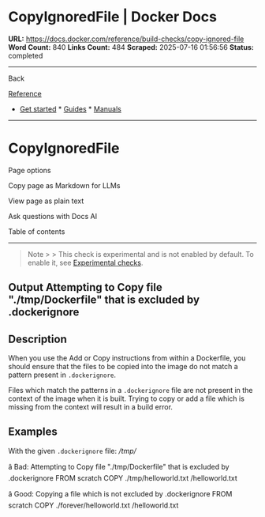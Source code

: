 # CopyIgnoredFile | Docker Docs

**URL:** https://docs.docker.com/reference/build-checks/copy-ignored-file
**Word Count:** 840
**Links Count:** 484
**Scraped:** 2025-07-16 01:56:56
**Status:** completed

---

Back

[Reference](https://docs.docker.com/reference/)

  * [Get started](https://docs.docker.com/get-started/)   * [Guides](https://docs.docker.com/guides/)   * [Manuals](https://docs.docker.com/manuals/)

* * *

# CopyIgnoredFile

Page options

Copy page as Markdown for LLMs

View page as plain text

Ask questions with Docs AI

Table of contents

* * *

> Note >  > This check is experimental and is not enabled by default. To enable it, see [Experimental checks](https://docs.docker.com/go/build-checks-experimental/).

## Output               Attempting to Copy file "./tmp/Dockerfile" that is excluded by .dockerignore

## Description

When you use the Add or Copy instructions from within a Dockerfile, you should ensure that the files to be copied into the image do not match a pattern present in `.dockerignore`.

Files which match the patterns in a `.dockerignore` file are not present in the context of the image when it is built. Trying to copy or add a file which is missing from the context will result in a build error.

## Examples

With the given `.dockerignore` file:               */tmp/*

â Bad: Attempting to Copy file "./tmp/Dockerfile" that is excluded by .dockerignore               FROM scratch     COPY ./tmp/helloworld.txt /helloworld.txt

â Good: Copying a file which is not excluded by .dockerignore               FROM scratch     COPY ./forever/helloworld.txt /helloworld.txt